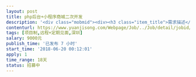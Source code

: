 ```yaml
---                
layout: post       
title: php后台+小程序商城二次开发           
description: '<div class="mobmid"><div><h3 class="item_title">需求描述</h3><p>1. 需求描述：<br/>基于微擎多商户商城后台框架+其管理的小程序进行二次开发，增加预约到店功能<br/>大致工作量：<br/> <br/>大改或新增php接口5个，<br/>小改php接口5个，<br/>pc端页面大改2个（有模板），<br/>小程序页面大改3个（有ui图），<br/>其他页面微调若干，<br/>数据库新增表两个，<br/>其他表增加字段若干，<br/>微信通知模板调整，<br/> <br/>2. 人才要求：熟悉php、小程序、微信开发<br/>3. 基于项目：小程序搜索“柯琳网络”<br/>4. 参考产品：小程序搜索“魔方美容美业”<br/>5. 合作方式：首选在深圳的个人或团队，远程+见面<br/>6. 时间要求：18天内<br/> <br/>合作顺利可长期合作</p></div><!--info end--></div>'     
contenturl: https://www.yuanjisong.com/Webpage/Job/../Job/detail/jobid/101588      
tags: [项目制,远程+定期见面,深圳]            
salary: 9000元          
publish_time: '已发布 7 小时'         
start_time: '2018-06-20 00:12:01'           
apply: 1                   
time_range: 18天              
status: 招募中                  
---                 
```

